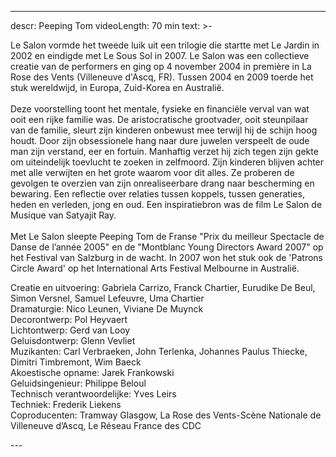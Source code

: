 
---
descr: Peeping Tom
videoLength: 70 min
text: >-
  <p>Le Salon vormde het tweede luik uit een trilogie die startte met Le Jardin in 2002 en eindigde met Le Sous Sol in 2007. Le Salon was een collectieve creatie van de performers en ging op 4 november 2004 in première in La Rose des Vents (Villeneuve d'Ascq, FR). Tussen 2004 en 2009 toerde het stuk wereldwijd, in Europa, Zuid-Korea en Australië.<br><br>Deze voorstelling toont het mentale, fysieke en financiële verval van wat ooit een rijke familie was. De aristocratische grootvader, ooit steunpilaar van de familie, sleurt zijn kinderen onbewust mee terwijl hij de schijn hoog houdt. Door zijn obsessionele hang naar dure juwelen verspeelt de oude man zijn verstand, eer en fortuin. Manhaftig verzet hij zich tegen zijn gekte om uiteindelijk toevlucht te zoeken in zelfmoord. Zijn kinderen blijven achter met alle verwijten en het grote waarom voor dit alles. Ze proberen de gevolgen te overzien van zijn onrealiseerbare drang naar bescherming en bewaring. Een reflectie over relaties tussen koppels, tussen generaties, heden en verleden, jong en oud. Een inspiratiebron was de film Le Salon de Musique van Satyajit Ray.<br><br>Met Le Salon sleepte Peeping Tom de Franse "Prix du meilleur Spectacle de Danse de l’année 2005" en de "Montblanc Young Directors Award 2007" op het Festival van Salzburg in de wacht. In 2007 won het stuk ook de 'Patrons Circle Award' op het International Arts Festival Melbourne in Australië.</p><p>Creatie en uitvoering: Gabriela Carrizo, Franck Chartier, Eurudike De Beul, Simon Versnel, Samuel Lefeuvre, Uma Chartier<br>Dramaturgie: Nico Leunen, Viviane De Muynck<br>Decorontwerp: Pol Heyvaert<br>Lichtontwerp: Gerd van Looy<br>Geluisdontwerp: Glenn Vevliet<br>Muzikanten: Carl Verbraeken, John Terlenka, Johannes Paulus Thiecke, Dimitri Timbremont, Wim Baeck<br>Akoestische opname: Jarek Frankowski<br>Geluidsingenieur: Philippe Beloul<br>Technisch verantwoordelijke: Yves Leirs<br>Techniek: Frederik Liekens<br>Coproducenten: Tramway Glasgow, La Rose des Vents-Scène Nationale de Villeneuve d’Ascq, Le Réseau France des CDC</p>
---
